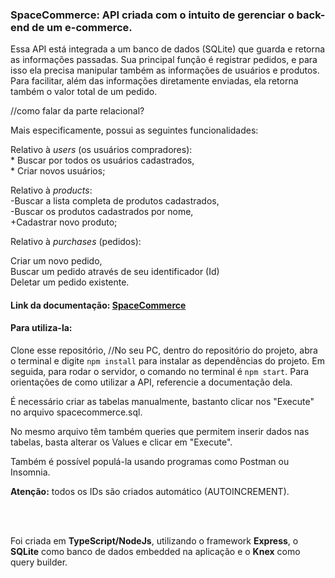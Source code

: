 ### SpaceCommerce: API criada com o intuito de gerenciar o back-end de um e-commerce.

Essa API está integrada a um banco de dados (SQLite) que guarda e retorna as informações passadas.
Sua principal função é registrar pedidos, e para isso ela precisa manipular também as informações de usuários e produtos.
Para facilitar, além das informações diretamente enviadas, ela retorna também o valor total de um pedido.

//como falar da parte relacional?

Mais especificamente, possui as seguintes funcionalidades:

Relativo à _users_ (os usuários compradores):<br/>
    * Buscar por todos os usuários cadastrados,<br/>
    * Criar novos usuários;<br/>

	   
 Relativo à _products_: <br/>
  -Buscar a lista completa de produtos cadastrados, <br/>
  -Buscar os produtos cadastrados por nome,<br/>
  +Cadastrar novo produto;<br/>


Relativo à _purchases_ (pedidos):

   Criar um novo pedido,<br/>
   Buscar um pedido através de seu identificador (Id)<br/>
   Deletar um pedido existente.<br/>

	 

#### Link da documentação: [SpaceCommerce](https://documenter.getpostman.com/view/27681355/2s9Xxtxaz4#e177542b-a0ee-4c80-8435-5c3288fa3d21)

#### Para utiliza-la:
Clone esse repositório, 
//No seu PC, dentro do repositório do projeto, abra o terminal e digite `npm install` para instalar as dependências do projeto.
  Em seguida, para rodar o servidor, o comando no terminal é `npm start`.
  Para orientações de como utilizar a API, referencie a documentação dela.

É necessário criar as tabelas manualmente, bastanto clicar nos "Execute" no arquivo spacecommerce.sql. 

No mesmo arquivo têm também queries que permitem inserir dados nas tabelas, basta alterar os Values e clicar em "Execute".

Também é possível populá-la usando programas como Postman ou Insomnia.

**Atenção:** todos os IDs são criados automático (AUTOINCREMENT).

<br/>
<br/>

Foi criada em **TypeScript/NodeJs**, utilizando o framework __Express__, o **SQLite** como banco de dados embedded na aplicação e o **Knex** como query builder.
